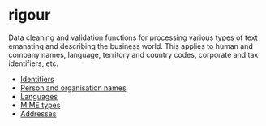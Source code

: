 # rigour 

Data cleaning and validation functions for processing various types of text emanating and describing the business world. This applies to human and company names, language, territory
and country codes, corporate and tax identifiers, etc.

* [Identifiers](ids.md)
* [Person and organisation names](names.md)
* [Languages](langs.md)
* [MIME types](mime.md)
* [Addresses](addresses.md)
